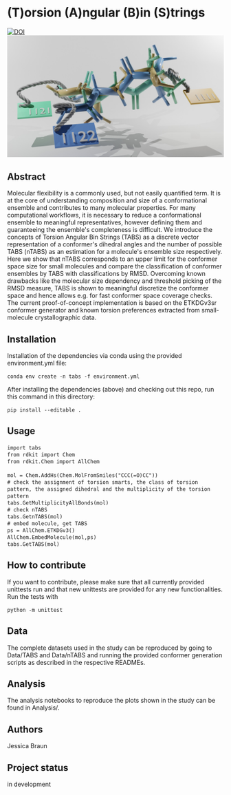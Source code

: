 (T)orsion (A)ngular (B)in (S)trings
==============================================================
[![DOI](https://zenodo.org/badge/843293558.svg)](https://zenodo.org/doi/10.5281/zenodo.13384005) 
![Test Image](https://github.com/rinikerlab/TorsionAngularBinStrings/blob/main/TOC.jpg)

## Abstract

Molecular flexibility is a commonly used, but not easily quantified term. 
It is at the core of understanding composition and size of a conformational ensemble and contributes to many molecular properties.
For many computational workflows, it is necessary to reduce a conformational ensemble to meaningful representatives, however defining them and guaranteeing the ensemble's completeness is difficult.
We introduce the concepts of Torsion Angular Bin Strings (TABS) as a discrete vector representation of a conformer's dihedral angles and the number of possible TABS (nTABS) as an estimation for a molecule's ensemble size respectively.
Here we show that nTABS corresponds to an upper limit for the conformer space size for small molecules and compare the classification of conformer ensembles by TABS with classifications by RMSD. 
Overcoming known drawbacks like the molecular size dependency and threshold picking of the RMSD measure, TABS is shown to meaningful discretize the conformer space and hence allows e.g. for fast conformer space coverage checks.
The current proof-of-concept implementation is based on the ETKDGv3sr conformer generator and known torsion preferences extracted from small-molecule crystallographic data.


## Installation
Installation of the dependencies via conda using the provided environment.yml file:
```
conda env create -n tabs -f environment.yml
```

After installing the dependencies (above) and checking out this repo, run this command in this directory:
```
pip install --editable .
```



## Usage
```
import tabs
from rdkit import Chem
from rdkit.Chem import AllChem

mol = Chem.AddHs(Chem.MolFromSmiles("CCC(=O)CC"))
# check the assignment of torsion smarts, the class of torsion pattern, the assigned dihedral and the multiplicity of the torsion pattern
tabs.GetMultiplicityAllBonds(mol)
# check nTABS
tabs.GetnTABS(mol)
# embed molecule, get TABS
ps = AllChem.ETKDGv3()
AllChem.EmbedMolecule(mol,ps)
tabs.GetTABS(mol)
```

## How to contribute
If you want to contribute, please make sure that all currently provided unittests run and that new unittests are provided for any new functionalities.
Run the tests with
```
python -m unittest
```

## Data
The complete datasets used in the study can be reproduced by going to Data/TABS and Data/nTABS and running the provided conformer generation scripts as described in the respective READMEs.

## Analysis
The analysis notebooks to reproduce the plots shown in the study can be found in Analysis/.

## Authors 
Jessica Braun

## Project status
in development

